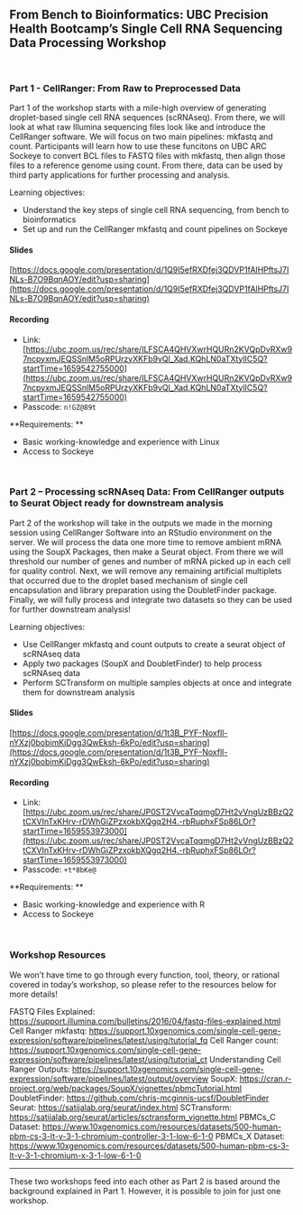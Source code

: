 ## From Bench to Bioinformatics: UBC Precision Health Bootcamp’s Single Cell RNA Sequencing Data Processing Workshop 

<br>


### Part 1 - CellRanger: From Raw to Preprocessed Data

Part 1 of the workshop starts with a mile-high overview of generating droplet-based single cell RNA sequences (scRNAseq). From there, we will look at what raw Illumina sequencing files look like and introduce the CellRanger software. We will focus on two main pipelines: mkfastq and count. Participants will learn how to use these funcitons on UBC ARC Sockeye to convert BCL files to FASTQ files with mkfastq, then align those files to a reference genome using count. From there, data can be used by third party applications for further processing and analysis. 

Learning objectives: 
* Understand the key steps of single cell RNA sequencing, from bench to bioinformatics
* Set up and run the CellRanger mkfastq and count pipelines on Sockeye

#### Slides
[https://docs.google.com/presentation/d/1Q9I5efRXDfej3QDVP1fAlHPftsJ7INLs-B7O9BqnAOY/edit?usp=sharing](https://docs.google.com/presentation/d/1Q9I5efRXDfej3QDVP1fAlHPftsJ7INLs-B7O9BqnAOY/edit?usp=sharing)  

#### Recording

- Link: [https://ubc.zoom.us/rec/share/ILFSCA4QHVXwrHQURn2KVQpDvRXw97ncpyxmJEQSSnlM5oRPUrzyXKFb9vQl_Xad.KQhLN0aTXtylIC5Q?startTime=1659542755000](https://ubc.zoom.us/rec/share/ILFSCA4QHVXwrHQURn2KVQpDvRXw97ncpyxmJEQSSnlM5oRPUrzyXKFb9vQl_Xad.KQhLN0aTXtylIC5Q?startTime=1659542755000)  
- Passcode: ```n!GZ@89t```


**Requirements: ** 
* Basic working-knowledge and experience with Linux
* Access to Sockeye

<br>

### Part 2 – Processing scRNAseq Data: From CellRanger outputs to Seurat Object ready for downstream analysis 
 
Part 2 of the workshop will take in the outputs we made in the morning session using CellRanger Software into an RStudio environment on the server. We will process the data one more time to remove ambient mRNA using the SoupX Packages, then make a Seurat object. From there we will threshold our number of genes and number of mRNA picked up in each cell for quality control. Next,  we will remove any remaining artificial multiplets that occurred due to the droplet based mechanism of single cell encapsulation and library preparation using the DoubletFinder package. Finally, we will fully process and integrate two datasets so they can be used for further downstream analysis! 


Learning objectives: 
* Use CellRanger mkfastq and count outputs to create a seurat object of scRNAseq data
* Apply two packages (SoupX and DoubletFinder) to help process scRNAseq data
* Perform SCTransform on multiple samples objects at once and integrate them for downstream analysis

#### Slides 

[https://docs.google.com/presentation/d/1t3B_PYF-Noxfll-nYXzj0bobimKiDgg3QwEksh-6kPo/edit?usp=sharing](https://docs.google.com/presentation/d/1t3B_PYF-Noxfll-nYXzj0bobimKiDgg3QwEksh-6kPo/edit?usp=sharing)

#### Recording

- Link: [https://ubc.zoom.us/rec/share/JP0ST2VvcaTqqmgD7Ht2vVngUzBBzQ2tCXVInTxKHrv-rDWhGiZPzxokbXQgq2H4.-rbRuphxFSp86LOr?startTime=1659553973000](https://ubc.zoom.us/rec/share/JP0ST2VvcaTqqmgD7Ht2vVngUzBBzQ2tCXVInTxKHrv-rDWhGiZPzxokbXQgq2H4.-rbRuphxFSp86LOr?startTime=1659553973000)
- Passcode: ```+t*8bKe@```

**Requirements: ** 
* Basic working-knowledge and experience with R
* Access to Sockeye

<br>  

### Workshop Resources  

We won’t have time to go through every function, tool, theory, or rational covered in today’s workshop, so please refer to the resources below for more details!

FASTQ Files Explained: 
https://support.illumina.com/bulletins/2016/04/fastq-files-explained.html  
Cell Ranger mkfastq:
https://support.10xgenomics.com/single-cell-gene-expression/software/pipelines/latest/using/tutorial_fq 
Cell Ranger count: 
https://support.10xgenomics.com/single-cell-gene-expression/software/pipelines/latest/using/tutorial_ct 
Understanding Cell Ranger Outputs: https://support.10xgenomics.com/single-cell-gene-expression/software/pipelines/latest/output/overview 
SoupX: https://cran.r-project.org/web/packages/SoupX/vignettes/pbmcTutorial.html 
DoubletFinder: https://github.com/chris-mcginnis-ucsf/DoubletFinder 
Seurat: https://satijalab.org/seurat/index.html 
SCTransform: https://satijalab.org/seurat/articles/sctransform_vignette.html 
PBMCs_C Dataset: https://www.10xgenomics.com/resources/datasets/500-human-pbm-cs-3-lt-v-3-1-chromium-controller-3-1-low-6-1-0
PBMCs_X Dataset: https://www.10xgenomics.com/resources/datasets/500-human-pbm-cs-3-lt-v-3-1-chromium-x-3-1-low-6-1-0


***  

These two workshops feed into each other as Part 2 is based around the background explained in Part 1. However, it is possible to join for just one workshop. 

